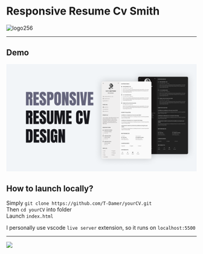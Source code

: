 # Responsive Resume Cv Smith

![logo256](https://user-images.githubusercontent.com/49658988/127763995-117739a8-66a5-4149-9651-4530a12c3fe9.png)

---

## Demo

![demo](preview.png)

## How to launch locally?

Simply `git clone https://github.com/T-Damer/yourCV.git`\
Then `cd yourCV` into folder\
Launch `index.html`

I personally use vscode `live server` extension, so it runs on `localhost:5500`

---

<a href="https://www.buymeacoffee.com/tdamer"><img src="https://img.buymeacoffee.com/button-api/?text=Support me with a coffee&emoji=☕️&slug=tdamer&button_colour=ffcc33&font_colour=000&font_family=Lato&outline_colour=000&coffee_colour=000"></a>
